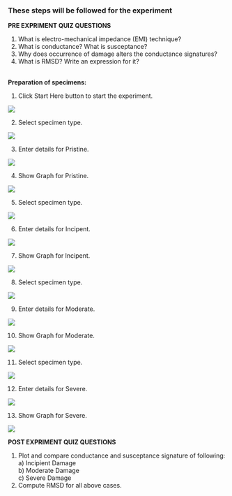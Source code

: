 ### These steps will be followed for the experiment

**PRE EXPRIMENT QUIZ QUESTIONS**

1) What is electro-mechanical impedance (EMI) technique?<br>
2) What is conductance? What is susceptance?<br>
3) Why does occurrence of damage alters the conductance signatures?<br>
4) What is RMSD? Write an expression for it?<br><br>

**Preparation of specimens:**

1. Click Start Here button to start the experiment.
 
<img src="images/pr1.png"/>

2. Select specimen type.
 
<img src="images/pr2.png"/>

3. Enter details for Pristine.
 
<img src="images/pr10.png"/>

4. Show Graph for Pristine.
 
<img src="images/pr9.png"/>

5. Select specimen type.
 
<img src="images/pr3.png"/>

6. Enter details for Incipent.
 
<img src="images/pr6.png"/>

7. Show Graph for Incipent.
 
<img src="images/pr9.png"/>

8.  Select specimen type.
 
<img src="images/pr4.png"/>

9.  Enter details for Moderate.
 
<img src="images/pr7.png"/>

10.  Show Graph for Moderate.
 
<img src="images/pr9.png"/>

11.  Select specimen type.
 
<img src="images/pr5.png"/>

12. Enter details for Severe.
 
<img src="images/pr8.png"/>

13. Show Graph for Severe.
 
<img src="images/pr9.png"/>

<br>

**POST EXPRIMENT QUIZ QUESTIONS**


1) Plot and compare conductance and susceptance signature of following:<br>
a) Incipient Damage<br>
b) Moderate Damage<br>
c) Severe Damage<br>
2) Compute RMSD for all above cases.<br>
